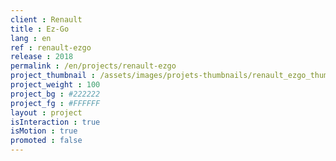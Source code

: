 ```yaml
---
client : Renault
title : Ez-Go
lang : en
ref : renault-ezgo
release : 2018
permalink : /en/projects/renault-ezgo
project_thumbnail : /assets/images/projets-thumbnails/renault_ezgo_thumb.png
project_weight : 100
project_bg : #222222
project_fg : #FFFFFF
layout : project
isInteraction : true
isMotion : true
promoted : false
---
```

